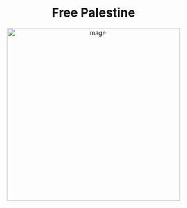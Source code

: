 <h1 align="center">Free Palestine</h1>
<p align="center">
  <img src="https://media.giphy.com/media/M2Cw5BYz0rPCjzjXDH/giphy.gif" alt="Image" style="width: 400px; display: block; margin: 0 auto;" />
</p>
